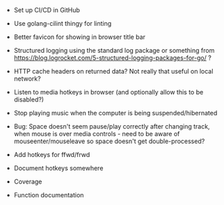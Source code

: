  * Set up CI/CD in GitHub
 * Use golang-cilint thingy for linting

 * Better favicon for showing in browser title bar

 * Structured logging using the standard log package or something from https://blog.logrocket.com/5-structured-logging-packages-for-go/ ?

 * HTTP cache headers on returned data? Not really that useful on local network?

 * Listen to media hotkeys in browser (and optionally allow this to be disabled?)
 * Stop playing music when the computer is being suspended/hibernated

 * Bug: Space doesn't seem pause/play correctly after changing track, when mouse is over media controls - need to be aware of mouseenter/mouseleave so space doesn't get double-processed?
 * Add hotkeys for ffwd/frwd
 * Document hotkeys somewhere

 * Coverage
 * Function documentation